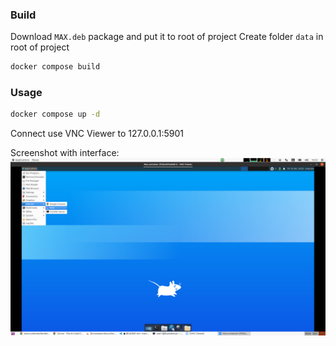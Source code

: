 ### Build

Download `MAX.deb` package and put it to root of project
Create folder `data` in root of project
```bash
docker compose build
```

### Usage
```bash
docker compose up -d
```

Connect use VNC Viewer to 127.0.0.1:5901

Screenshot with interface:
![screenshot](image.png)


